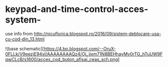 # keypad-and-time-control-acces-system-
use info from http://nicuflorica.blogspot.ro/2016/09/sistem-deblocare-usa-cu-cod-din_13.html

!(base schematic][https://4.bp.blogspot.com/--OruX-0FLLk/V9eezjE94xI/AAAAAAAAQz4/Oj_jjxm71N8BEHhayMv0rTG_hTuUW9FqwCLcB/s1600/acces_cod_buton_afisaj_ceas_sch.png]
